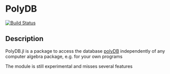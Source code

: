 # PolyDB

[![Build Status](https://github.com/apaffenholz/PolyDB.jl/actions/workflows/CI.yml/badge.svg?branch=main)](https://github.com/apaffenholz/PolyDB.jl/actions/workflows/CI.yml?query=branch%3Amain)

## Description

PolyDB.jl is a package to access the database [polyDB](https://polydb.org) independently of any computer algebra package, e.g. for your own programs

The module is still experimental and misses several features
